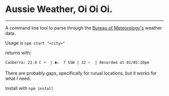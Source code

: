 # Aussie Weather, Oi Oi Oi.

---

A command line tool to parse through the [Bureau of Meteorology's](http://www.bom.gov.au) weather data.

Usage is `npm start "<city>"`

returns with:

`Canberra: 21.9 C ☀️  | 🌬  7 SSW | 32 💦  | Recorded at 01/05:10pm`

There are probably gaps, specifically for rurual locations, but it works for what I need.

Install with `npm install`
